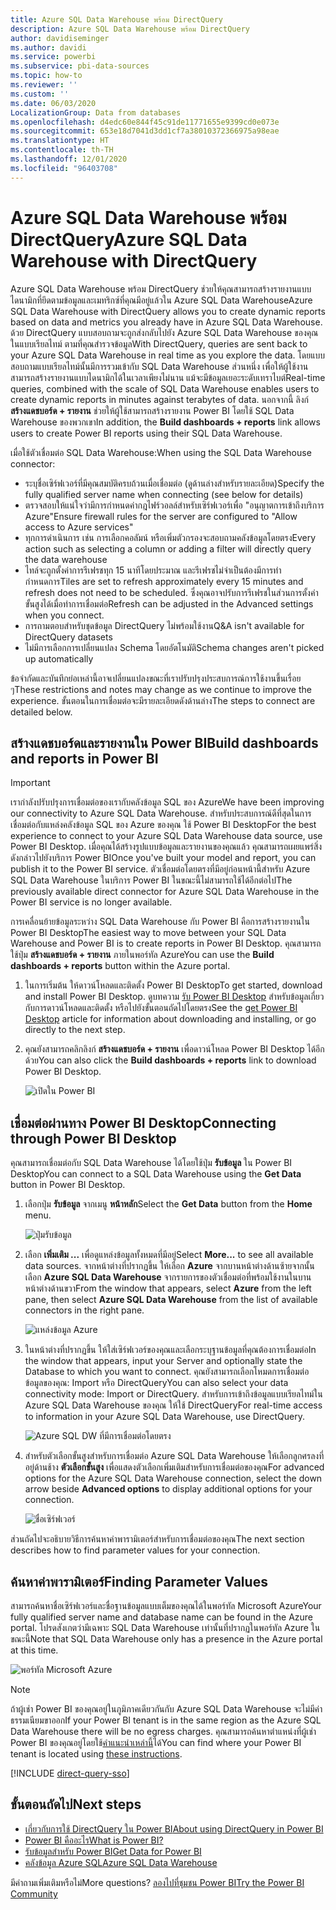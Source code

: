 ```yaml
---
title: Azure SQL Data Warehouse พร้อม DirectQuery
description: Azure SQL Data Warehouse พร้อม DirectQuery
author: davidiseminger
ms.author: davidi
ms.service: powerbi
ms.subservice: pbi-data-sources
ms.topic: how-to
ms.reviewer: ''
ms.custom: ''
ms.date: 06/03/2020
LocalizationGroup: Data from databases
ms.openlocfilehash: d4edc60e844f45c91de11771655e9399cd0e073e
ms.sourcegitcommit: 653e18d7041d3dd1cf7a38010372366975a98eae
ms.translationtype: HT
ms.contentlocale: th-TH
ms.lasthandoff: 12/01/2020
ms.locfileid: "96403708"
---
```

# <a name="azure-sql-data-warehouse-with-directquery"></a><span data-ttu-id="4b79b-103">Azure SQL Data Warehouse พร้อม DirectQuery</span><span class="sxs-lookup"><span data-stu-id="4b79b-103">Azure SQL Data Warehouse with DirectQuery</span></span>

<span data-ttu-id="4b79b-104">Azure SQL Data Warehouse พร้อม DirectQuery ช่วยให้คุณสามารถสร้างรายงานแบบไดนามิกที่ยึดตามข้อมูลและเมทริกซ์ที่คุณมีอยู่แล้วใน Azure SQL Data Warehouse</span><span class="sxs-lookup"><span data-stu-id="4b79b-104">Azure SQL Data Warehouse with DirectQuery allows you to create dynamic reports based on data and metrics you already have in Azure SQL Data Warehouse.</span></span> <span data-ttu-id="4b79b-105">ด้วย DirectQuery แบบสอบถามจะถูกส่งกลับไปยัง Azure SQL Data Warehouse ของคุณในแบบเรียลไทม์ ตามที่คุณสำรวจข้อมูล</span><span class="sxs-lookup"><span data-stu-id="4b79b-105">With DirectQuery, queries are sent back to your Azure SQL Data Warehouse in real time as you explore the data.</span></span> <span data-ttu-id="4b79b-106">โดยแบบสอบถามแบบเรียลไทม์นั้นมีการรวมเข้ากับ SQL Data Warehouse ส่วนหนึ่ง เพื่อให้ผู้ใช้งานสามารถสร้างรายงานแบบไดนามิกได้ในเวลาเพียงไม่นาน แม้จะมีข้อมูลเยอะระดับเทราไบต์</span><span class="sxs-lookup"><span data-stu-id="4b79b-106">Real-time queries, combined with the scale of SQL Data Warehouse enables users to create dynamic reports in minutes against terabytes of data.</span></span> <span data-ttu-id="4b79b-107">นอกจากนี้ ลิงก์ **สร้างแดชบอร์ด + รายงาน** ช่วยให้ผู้ใช้สามารถสร้างรายงาน Power BI โดยใช้ SQL Data Warehouse ของพวกเขา</span><span class="sxs-lookup"><span data-stu-id="4b79b-107">In addition, the **Build dashboards + reports** link allows users to create Power BI reports using their SQL Data Warehouse.</span></span>

<span data-ttu-id="4b79b-108">เมื่อใช้ตัวเชื่อมต่อ SQL Data Warehouse:</span><span class="sxs-lookup"><span data-stu-id="4b79b-108">When using the SQL Data Warehouse connector:</span></span>

* <span data-ttu-id="4b79b-109">ระบุชื่อเซิร์ฟเวอร์ที่มีคุณสมบัติครบถ้วนเมื่อเชื่อมต่อ (ดูด้านล่างสำหรับรายละเอียด)</span><span class="sxs-lookup"><span data-stu-id="4b79b-109">Specify the fully qualified server name when connecting (see below for details)</span></span>
* <span data-ttu-id="4b79b-110">ตรวจสอบให้แน่ใจว่ามีการกำหนดค่ากฎไฟร์วอลล์สำหรับเซิร์ฟเวอร์เพื่อ "อนุญาตการเข้าถึงบริการ Azure"</span><span class="sxs-lookup"><span data-stu-id="4b79b-110">Ensure firewall rules for the server are configured to "Allow access to Azure services"</span></span>
* <span data-ttu-id="4b79b-111">ทุกการดำเนินการ เช่น การเลือกคอลัมน์ หรือเพิ่มตัวกรองจะสอบถามคลังข้อมูลโดยตรง</span><span class="sxs-lookup"><span data-stu-id="4b79b-111">Every action such as selecting a column or adding a filter will directly query the data warehouse</span></span>
* <span data-ttu-id="4b79b-112">ไทล์จะถูกตั้งค่าการรีเฟรชทุก 15 นาทีโดยประมาณ และรีเฟรชไม่จำเป็นต้องมีการทำกำหนดการ</span><span class="sxs-lookup"><span data-stu-id="4b79b-112">Tiles are set to refresh approximately every 15 minutes and refresh does not need to be scheduled.</span></span>  <span data-ttu-id="4b79b-113">ซึ่งคุณอาจปรับการรีเฟรชในส่วนการตั้งค่าขั้นสูงได้เมื่อทำการเชื่อมต่อ</span><span class="sxs-lookup"><span data-stu-id="4b79b-113">Refresh can be adjusted in the Advanced settings when you connect.</span></span>
* <span data-ttu-id="4b79b-114">การถามตอบสำหรับชุดข้อมูล DirectQuery ไม่พร้อมใช้งาน</span><span class="sxs-lookup"><span data-stu-id="4b79b-114">Q&A isn't available for DirectQuery datasets</span></span>
* <span data-ttu-id="4b79b-115">ไม่มีการเลือกการเปลี่ยนแปลง Schema โดยอัตโนมัติ</span><span class="sxs-lookup"><span data-stu-id="4b79b-115">Schema changes aren't picked up automatically</span></span>

<span data-ttu-id="4b79b-116">ข้อจำกัดและบันทึกย่อเหล่านี้อาจเปลี่ยนแปลงขณะที่เราปรับปรุงประสบการณ์การใช้งานขึ้นเรื่อย ๆ</span><span class="sxs-lookup"><span data-stu-id="4b79b-116">These restrictions and notes may change as we continue to improve the experience.</span></span> <span data-ttu-id="4b79b-117">ขั้นตอนในการเชื่อมต่อจะมีรายละเอียดดังด้านล่าง</span><span class="sxs-lookup"><span data-stu-id="4b79b-117">The steps to connect are detailed below.</span></span>

## <a name="build-dashboards-and-reports-in-power-bi"></a><span data-ttu-id="4b79b-118">สร้างแดชบอร์ดและรายงานใน Power BI</span><span class="sxs-lookup"><span data-stu-id="4b79b-118">Build dashboards and reports in Power BI</span></span>

> [!Important]
> <span data-ttu-id="4b79b-119">เรากำลังปรับปรุงการเชื่อมต่อของเรากับคลังข้อมูล SQL ของ Azure</span><span class="sxs-lookup"><span data-stu-id="4b79b-119">We have been improving our connectivity to Azure SQL Data Warehouse.</span></span> <span data-ttu-id="4b79b-120">สำหรับประสบการณ์ดีที่สุดในการเชื่อมต่อกับแหล่งคลังข้อมูล SQL ของ Azure ของคุณ ใช้ Power BI Desktop</span><span class="sxs-lookup"><span data-stu-id="4b79b-120">For the best experience to connect to your Azure SQL Data Warehouse data source, use Power BI Desktop.</span></span> <span data-ttu-id="4b79b-121">เมื่อคุณได้สร้างรูปแบบข้อมูลและรายงานของคุณแล้ว คุณสามารถเผยแพร่สิ่งดังกล่าวไปยังบริการ Power BI</span><span class="sxs-lookup"><span data-stu-id="4b79b-121">Once you've built your model and report, you can publish it to the Power BI service.</span></span> <span data-ttu-id="4b79b-122">ตัวเชื่อมต่อโดยตรงที่มีอยู่ก่อนหน้านี้สำหรับ Azure SQL Data Warehouse ในบริการ Power BI ในขณะนี้ไม่สามารถใช้ได้อีกต่อไป</span><span class="sxs-lookup"><span data-stu-id="4b79b-122">The previously available direct connector for Azure SQL Data Warehouse in the Power BI service is no longer available.</span></span>

<span data-ttu-id="4b79b-123">การเคลื่อนย้ายข้อมูลระหว่าง SQL Data Warehouse กับ Power BI คือการสร้างรายงานใน Power BI Desktop</span><span class="sxs-lookup"><span data-stu-id="4b79b-123">The easiest way to move between your SQL Data Warehouse and Power BI is to create reports in Power BI Desktop.</span></span> <span data-ttu-id="4b79b-124">คุณสามารถใช้ปุ่ม **สร้างแดชบอร์ด + รายงาน** ภายในพอร์ทัล Azure</span><span class="sxs-lookup"><span data-stu-id="4b79b-124">You can use the **Build dashboards + reports** button within the Azure portal.</span></span>

1. <span data-ttu-id="4b79b-125">ในการเริ่มต้น ให้ดาวน์โหลดและติดตั้ง Power BI Desktop</span><span class="sxs-lookup"><span data-stu-id="4b79b-125">To get started, download and install Power BI Desktop.</span></span> <span data-ttu-id="4b79b-126">ดูบทความ [รับ Power BI Desktop](../fundamentals/desktop-get-the-desktop.md) สำหรับข้อมูลเกี่ยวกับการดาวน์โหลดและติดตั้ง หรือไปยังขั้นตอนถัดไปโดยตรง</span><span class="sxs-lookup"><span data-stu-id="4b79b-126">See the [get Power BI Desktop](../fundamentals/desktop-get-the-desktop.md) article for information about downloading and installing, or go directly to the next step.</span></span>

2. <span data-ttu-id="4b79b-127">คุณยังสามารถคลิกลิงก์ **สร้างแดชบอร์ด + รายงาน** เพื่อดาวน์โหลด Power BI Desktop ได้อีกด้วย</span><span class="sxs-lookup"><span data-stu-id="4b79b-127">You can also click the **Build dashboards + reports** link to download Power BI Desktop.</span></span>

    ![เปิดใน Power BI](media/service-azure-sql-data-warehouse-with-direct-connect/create-reports-01.png)


## <a name="connecting-through-power-bi-desktop"></a><span data-ttu-id="4b79b-129">เชื่อมต่อผ่านทาง Power BI Desktop</span><span class="sxs-lookup"><span data-stu-id="4b79b-129">Connecting through Power BI Desktop</span></span>

<span data-ttu-id="4b79b-130">คุณสามารถเชื่อมต่อกับ SQL Data Warehouse ได้โดยใช้ปุ่ม **รับข้อมูล** ใน Power BI Desktop</span><span class="sxs-lookup"><span data-stu-id="4b79b-130">You can connect to a SQL Data Warehouse using the **Get Data** button in Power BI Desktop.</span></span> 

1. <span data-ttu-id="4b79b-131">เลือกปุ่ม **รับข้อมูล** จากเมนู **หน้าหลัก**</span><span class="sxs-lookup"><span data-stu-id="4b79b-131">Select the **Get Data** button from the **Home** menu.</span></span>  

    ![ปุ่มรับข้อมูล](media/service-azure-sql-data-warehouse-with-direct-connect/create-reports-02.png)

2. <span data-ttu-id="4b79b-133">เลือก **เพิ่มเติม ...** เพื่อดูแหล่งข้อมูลทั้งหมดที่มีอยู่</span><span class="sxs-lookup"><span data-stu-id="4b79b-133">Select **More...** to see all available data sources.</span></span> <span data-ttu-id="4b79b-134">จากหน้าต่างที่ปรากฏขึ้น ให้เลือก **Azure** จากบานหน้าต่างด้านซ้ายจากนั้นเลือก **Azure SQL Data Warehouse** จากรายการของตัวเชื่อมต่อที่พร้อมใช้งานในบานหน้าต่างด้านขวา</span><span class="sxs-lookup"><span data-stu-id="4b79b-134">From the window that appears, select **Azure** from the left pane, then select **Azure SQL Data Warehouse** from the list of available connectors in the right pane.</span></span>

    ![แหล่งข้อมูล Azure](media/service-azure-sql-data-warehouse-with-direct-connect/create-reports-03.png)

3. <span data-ttu-id="4b79b-136">ในหน้าต่างที่ปรากฏขึ้น ให้ใส่เซิร์ฟเวอร์ของคุณและเลือกระบุฐานข้อมูลที่คุณต้องการเชื่อมต่อ</span><span class="sxs-lookup"><span data-stu-id="4b79b-136">In the window that appears, input your Server and optionally state the Database to which you want to connect.</span></span> <span data-ttu-id="4b79b-137">คุณยังสามารถเลือกโหมดการเชื่อมต่อข้อมูลของคุณ: Import หรือ DirectQuery</span><span class="sxs-lookup"><span data-stu-id="4b79b-137">You can also select your data connectivity mode: Import or DirectQuery.</span></span> <span data-ttu-id="4b79b-138">สำหรับการเข้าถึงข้อมูลแบบเรียลไทม์ใน Azure SQL Data Warehouse ของคุณ ให้ใช้ DirectQuery</span><span class="sxs-lookup"><span data-stu-id="4b79b-138">For real-time access to information in your Azure SQL Data Warehouse, use DirectQuery.</span></span>

    ![Azure SQL DW ที่มีการเชื่อมต่อโดยตรง](media/service-azure-sql-data-warehouse-with-direct-connect/create-reports-04.png)

4. <span data-ttu-id="4b79b-140">สำหรับตัวเลือกขั้นสูงสำหรับการเชื่อมต่อ Azure SQL Data Warehouse ให้เลือกลูกศรลงที่อยู่ด้านช้าง **ตัวเลือกขั้นสูง** เพื่อแสดงตัวเลือกเพิ่มเติมสำหรับการเชื่อมต่อของคุณ</span><span class="sxs-lookup"><span data-stu-id="4b79b-140">For advanced options for the Azure SQL Data Warehouse connection, select the down arrow beside **Advanced options** to display additional options for your connection.</span></span>

    ![ชื่อเซิร์ฟเวอร์](media/service-azure-sql-data-warehouse-with-direct-connect/create-reports-05.png)

<span data-ttu-id="4b79b-142">ส่วนถัดไปจะอธิบายวิธีการค้นหาค่าพารามิเตอร์สำหรับการเชื่อมต่อของคุณ</span><span class="sxs-lookup"><span data-stu-id="4b79b-142">The next section describes how to find parameter values for your connection.</span></span> 

## <a name="finding-parameter-values"></a><span data-ttu-id="4b79b-143">ค้นหาค่าพารามิเตอร์</span><span class="sxs-lookup"><span data-stu-id="4b79b-143">Finding Parameter Values</span></span>

<span data-ttu-id="4b79b-144">สามารถค้นหาชื่อเซิร์ฟเวอร์และชื่อฐานข้อมูลแบบเต็มของคุณได้ในพอร์ทัล Microsoft Azure</span><span class="sxs-lookup"><span data-stu-id="4b79b-144">Your fully qualified server name and database name can be found in the Azure portal.</span></span> <span data-ttu-id="4b79b-145">โปรดสังเกตว่ามีเฉพาะ SQL Data Warehouse เท่านั้นที่ปรากฏในพอร์ทัล Azure ในขณะนี้</span><span class="sxs-lookup"><span data-stu-id="4b79b-145">Note that SQL Data Warehouse only has a presence in the Azure portal at this time.</span></span>

![พอร์ทัล Microsoft Azure](media/service-azure-sql-data-warehouse-with-direct-connect/azureportal.png)

> [!NOTE]
> <span data-ttu-id="4b79b-147">ถ้าผู้เช่า Power BI ของคุณอยู่ในภูมิภาคเดียวกันกับ Azure SQL Data Warehouse จะไม่มีค่าธรรมเนียมขาออก</span><span class="sxs-lookup"><span data-stu-id="4b79b-147">If your Power BI tenant is in the same region as the Azure SQL Data Warehouse there will be no egress charges.</span></span> <span data-ttu-id="4b79b-148">คุณสามารถค้นหาตำแหน่งที่ผู้เช่า Power BI ของคุณอยู่โดยใช้[คำแนะนำเหล่านี้](../admin/service-admin-where-is-my-tenant-located.md)ได้</span><span class="sxs-lookup"><span data-stu-id="4b79b-148">You can find where your Power BI tenant is located using [these instructions](../admin/service-admin-where-is-my-tenant-located.md).</span></span>

[!INCLUDE [direct-query-sso](../includes/direct-query-sso.md)]

## <a name="next-steps"></a><span data-ttu-id="4b79b-149">ขั้นตอนถัดไป</span><span class="sxs-lookup"><span data-stu-id="4b79b-149">Next steps</span></span>

* [<span data-ttu-id="4b79b-150">เกี่ยวกับการใช้ DirectQuery ใน Power BI</span><span class="sxs-lookup"><span data-stu-id="4b79b-150">About using DirectQuery in Power BI</span></span>](desktop-directquery-about.md)
* [<span data-ttu-id="4b79b-151">Power BI คืออะไร</span><span class="sxs-lookup"><span data-stu-id="4b79b-151">What is Power BI?</span></span>](../fundamentals/power-bi-overview.md)  
* [<span data-ttu-id="4b79b-152">รับข้อมูลสำหรับ Power BI</span><span class="sxs-lookup"><span data-stu-id="4b79b-152">Get Data for Power BI</span></span>](service-get-data.md)  
* [<span data-ttu-id="4b79b-153">คลังข้อมูล Azure SQL</span><span class="sxs-lookup"><span data-stu-id="4b79b-153">Azure SQL Data Warehouse</span></span>](/azure/sql-data-warehouse/sql-data-warehouse-overview-what-is/)

<span data-ttu-id="4b79b-154">มีคำถามเพิ่มเติมหรือไม่</span><span class="sxs-lookup"><span data-stu-id="4b79b-154">More questions?</span></span> [<span data-ttu-id="4b79b-155">ลองไปที่ชุมชน Power BI</span><span class="sxs-lookup"><span data-stu-id="4b79b-155">Try the Power BI Community</span></span>](https://community.powerbi.com/)